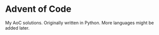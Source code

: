 # Advent of Code
My AoC solutions. Originally written in Python. More languages might be added later.

